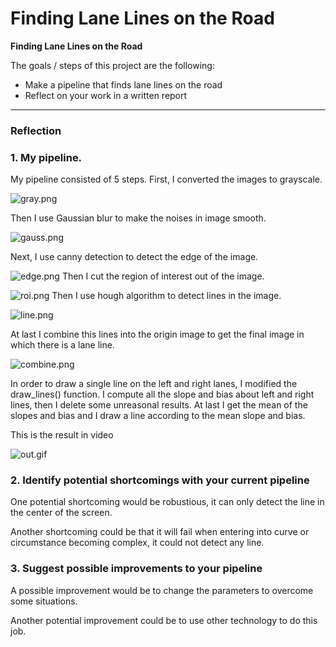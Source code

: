 # **Finding Lane Lines on the Road** 


**Finding Lane Lines on the Road**

The goals / steps of this project are the following:
* Make a pipeline that finds lane lines on the road
* Reflect on your work in a written report

---

### Reflection

### 1. My pipeline.

My pipeline consisted of 5 steps. First, I converted the images to grayscale.

![gray.png](http://upload-images.jianshu.io/upload_images/3623720-45b171f4c4421c71.png?imageMogr2/auto-orient/strip%7CimageView2/2/w/1240)

Then I use Gaussian blur to make the noises in image smooth.

![gauss.png](http://upload-images.jianshu.io/upload_images/3623720-b162f0017682ae13.png?imageMogr2/auto-orient/strip%7CimageView2/2/w/1240)

Next, I use canny detection to detect the edge of the image. 

![edge.png](http://upload-images.jianshu.io/upload_images/3623720-a8f5eea30f305608.png?imageMogr2/auto-orient/strip%7CimageView2/2/w/1240)
Then I cut the region of interest out of the image. 

![roi.png](http://upload-images.jianshu.io/upload_images/3623720-fee0dff296844319.png?imageMogr2/auto-orient/strip%7CimageView2/2/w/1240)
Then I use hough algorithm to detect lines in the image. 

![line.png](http://upload-images.jianshu.io/upload_images/3623720-48b537534f276c9e.png?imageMogr2/auto-orient/strip%7CimageView2/2/w/1240)

At last I combine this lines into the origin image to get the final image in which there is a lane line.

![combine.png](http://upload-images.jianshu.io/upload_images/3623720-d330f8c2d969b88e.png?imageMogr2/auto-orient/strip%7CimageView2/2/w/1240)

In order to draw a single line on the left and right lanes, I modified the draw_lines() function. I compute all the slope and bias about left and right lines, then I delete some unreasonal results. At last I get the mean of the slopes and bias and I draw a line according to the mean slope and bias.

This is the result in video

![out.gif](http://upload-images.jianshu.io/upload_images/3623720-f4c6ec244c8bc275.gif?imageMogr2/auto-orient/strip)

### 2. Identify potential shortcomings with your current pipeline

One potential shortcoming would be robustious, it can only detect the line in the center of the screen. 

Another shortcoming could be that it will fail when entering into curve or circumstance becoming complex, it could not detect any line.

### 3. Suggest possible improvements to your pipeline

A possible improvement would be to change the parameters to overcome some situations.

Another potential improvement could be to use other technology to do this job.
